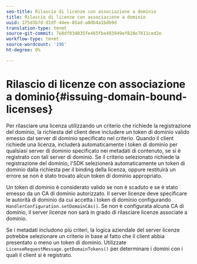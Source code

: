 ```yaml
---
seo-title: Rilascio di licenze con associazione a dominio
title: Rilascio di licenze con associazione a dominio
uuid: 175d3b7d-d1df-44ee-85ad-a0db4a1bdb9d
translation-type: tm+mt
source-git-commit: 7e8df034035fe465fbe403949ef828e7811ced2e
workflow-type: tm+mt
source-wordcount: '196'
ht-degree: 0%

---
```



# Rilascio di licenze con associazione a dominio{#issuing-domain-bound-licenses}

Per rilasciare una licenza utilizzando un criterio che richiede la registrazione del dominio, la richiesta del client deve includere un token di dominio valido emesso dal server di dominio specificato nel criterio. Quando il client richiede una licenza, includerà automaticamente i token di dominio per qualsiasi server di dominio specificato nei metadati di contenuto, se si è registrato con tali server di dominio. Se il criterio selezionato richiede la registrazione del dominio, l&#39;SDK selezionerà automaticamente un token di dominio dalla richiesta per il binding della licenza, oppure restituirà un errore se non è stato trovato alcun token di dominio appropriato.

Un token di dominio è considerato valido se non è scaduto e se è stato emesso da un CA di dominio autorizzato. Il server licenze deve specificare le autorità di dominio da cui accetta i token di dominio configurando `HandlerConfiguration.setDomainCAs()`. Se non è configurata alcuna CA di dominio, il server licenze non sarà in grado di rilasciare licenze associate a dominio.

Se i metadati includono più criteri, la logica aziendale del server licenze potrebbe selezionare un criterio in base al fatto che il client abbia presentato o meno un token di dominio. Utilizzate `LicenseRequestMessage.getDomainTokens()` per determinare i domini con i quali il client si è registrato.
